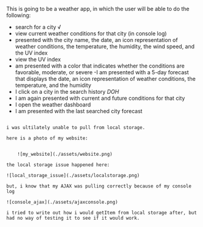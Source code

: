 This is going to be a weather app, in which the user will be able to do the following:



- search for a city √
- view current weather conditions for that city (in console log)
- presented with the city name, the date, an icon representation of weather conditions, the temperature, the humidity, the wind speed, and the UV index
- view the UV index
- am presented with a color that indicates whether the conditions are favorable, moderate, or severe
-I am presented with a 5-day forecast that displays the date, an icon representation of weather conditions, the temperature, and the humidity
- I click on a city in the search history *DOH*
- I am again presented with current and future conditions for that city
- I open the weather dashboard
- I am presented with the last searched city forecast
```

i was ultilately unable to pull from local storage. 

here is a photo of my website:


    ![my_website](./assets/website.png)

the local storage issue happened here:

![local_storage_issue](./assets/localstorage.png)

but, i know that my AJAX was pulling correctly because of my console log

![console_ajax](./assets/ajaxconsole.png)

i tried to write out how i would getItem from local storage after, but had no way of testing it to see if it would work. 

 